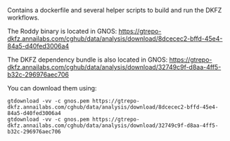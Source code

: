 Contains a dockerfile and several helper scripts to build and run the DKFZ workflows.

The Roddy binary is located in GNOS:
https://gtrepo-dkfz.annailabs.com/cghub/data/analysis/download/8dcecec2-bffd-45e4-84a5-d40fed3006a4

The DKFZ dependency bundle is also located in GNOS:
https://gtrepo-dkfz.annailabs.com/cghub/data/analysis/download/32749c9f-d8aa-4ff5-b32c-296976aec706

You can download them using:

    gtdownload -vv -c gnos.pem https://gtrepo-dkfz.annailabs.com/cghub/data/analysis/download/8dcecec2-bffd-45e4-84a5-d40fed3006a4
    gtdownload -vv -c gnos.pem https://gtrepo-dkfz.annailabs.com/cghub/data/analysis/download/32749c9f-d8aa-4ff5-b32c-296976aec706
